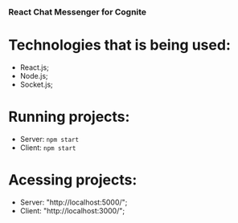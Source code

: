 ### React Chat Messenger for Cognite
 
# Technologies that is being used:
- React.js;
- Node.js;
- Socket.js;

# Running projects:
- Server: `npm start`
- Client: `npm start`

# Acessing projects:
- Server: "http://localhost:5000/";
- Client: "http://localhost:3000/";